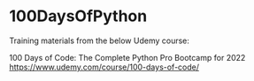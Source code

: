 # 100DaysOfPython
Training materials from the below Udemy course:

100 Days of Code: The Complete Python Pro Bootcamp for 2022
https://www.udemy.com/course/100-days-of-code/
